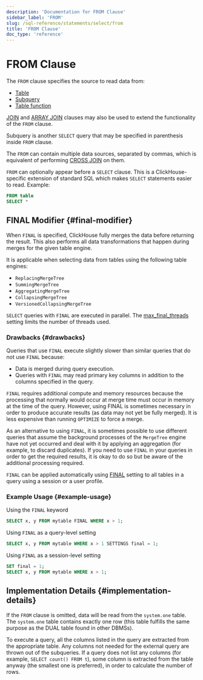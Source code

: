 ```yaml
---
description: 'Documentation for FROM Clause'
sidebar_label: 'FROM'
slug: /sql-reference/statements/select/from
title: 'FROM Clause'
doc_type: 'reference'
---
```


# FROM Clause

The `FROM` clause specifies the source to read data from:

- [Table](../../../engines/table-engines/index.md)
- [Subquery](../../../sql-reference/statements/select/index.md) 
- [Table function](/sql-reference/table-functions)

[JOIN](../../../sql-reference/statements/select/join.md) and [ARRAY JOIN](../../../sql-reference/statements/select/array-join.md) clauses may also be used to extend the functionality of the `FROM` clause.

Subquery is another `SELECT` query that may be specified in parenthesis inside `FROM` clause.

The `FROM` can contain multiple data sources, separated by commas, which is equivalent of performing [CROSS JOIN](../../../sql-reference/statements/select/join.md) on them.

`FROM` can optionally appear before a `SELECT` clause. This is a ClickHouse-specific extension of standard SQL which makes `SELECT` statements easier to read. Example:

```sql
FROM table
SELECT *
```

## FINAL Modifier {#final-modifier}

When `FINAL` is specified, ClickHouse fully merges the data before returning the result. This also performs all data transformations that happen during merges for the given table engine.

It is applicable when selecting data from tables using the following table engines:
- `ReplacingMergeTree`
- `SummingMergeTree`
- `AggregatingMergeTree`
- `CollapsingMergeTree`
- `VersionedCollapsingMergeTree`

`SELECT` queries with `FINAL` are executed in parallel. The [max_final_threads](/operations/settings/settings#max_final_threads) setting limits the number of threads used.

### Drawbacks {#drawbacks}

Queries that use `FINAL` execute slightly slower than similar queries that do not use `FINAL` because:

- Data is merged during query execution.
- Queries with `FINAL` may read primary key columns in addition to the columns specified in the query.

`FINAL` requires additional compute and memory resources because the processing that normally would occur at merge time must occur in memory at the time of the query. However, using FINAL is sometimes necessary in order to produce accurate results (as data may not yet be fully merged). It is less expensive than running `OPTIMIZE` to force a merge.

As an alternative to using `FINAL`, it is sometimes possible to use different queries that assume the background processes of the `MergeTree` engine have not yet occurred and deal with it by applying an aggregation (for example, to discard duplicates). If you need to use `FINAL` in your queries in order to get the required results, it is okay to do so but be aware of the additional processing required.

`FINAL` can be applied automatically using [FINAL](../../../operations/settings/settings.md#final) setting to all tables in a query using a session or a user profile.

### Example Usage {#example-usage}

Using the `FINAL` keyword

```sql
SELECT x, y FROM mytable FINAL WHERE x > 1;
```

Using `FINAL` as a query-level setting

```sql
SELECT x, y FROM mytable WHERE x > 1 SETTINGS final = 1;
```

Using `FINAL` as a session-level setting

```sql
SET final = 1;
SELECT x, y FROM mytable WHERE x > 1;
```

## Implementation Details {#implementation-details}

If the `FROM` clause is omitted, data will be read from the `system.one` table.
The `system.one` table contains exactly one row (this table fulfills the same purpose as the DUAL table found in other DBMSs).

To execute a query, all the columns listed in the query are extracted from the appropriate table. Any columns not needed for the external query are thrown out of the subqueries.
If a query does not list any columns (for example, `SELECT count() FROM t`), some column is extracted from the table anyway (the smallest one is preferred), in order to calculate the number of rows.
